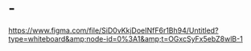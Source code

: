# -
https://www.figma.com/file/SiD0vKkjDoeINfF6r1Bh94/Untitled?type=whiteboard&amp;node-id=0%3A1&amp;t=OGxcSyFx5ebZ8wlB-1
